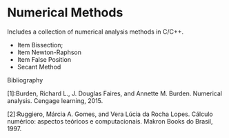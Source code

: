 # Numerical Methods
Includes a collection of numerical analysis methods in C/C++.

 - Item Bissection;
 - Item Newton-Raphson
 - Item False Position 
 - Secant Method
 
 Bibliography 
 
 [1]:Burden, Richard L., J. Douglas Faires, and Annette M. Burden. Numerical analysis. Cengage learning, 2015.
 
 
 [2]:Ruggiero, Márcia A. Gomes, and Vera Lúcia da Rocha Lopes. Cálculo numérico: aspectos teóricos e computacionais. Makron Books do Brasil, 1997. 
